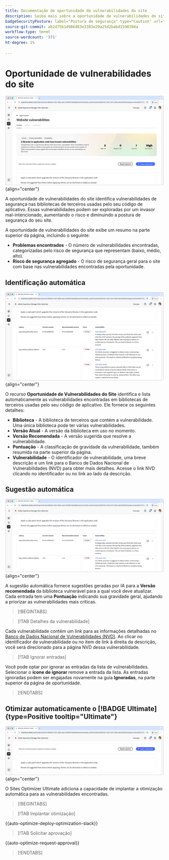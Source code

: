 ```yaml
---
title: Documentação de oportunidade de vulnerabilidades do site
description: Saiba mais sobre a oportunidade de vulnerabilidades do site e como usá-la para aumentar a segurança do em seu site.
badgeSecurityPosture: label="Postura de segurança" type="Caution" url="../../opportunity-types/security-posture.md" tooltip="Postura de segurança"
source-git-commit: ab2d75b1d986d83e3303e29a25d2babd1598394a
workflow-type: tm+mt
source-wordcount: '371'
ht-degree: 1%

---
```



# Oportunidade de vulnerabilidades do site

![Oportunidade de vulnerabilidades do site](./assets/website-vulnerabilities/hero.png){align="center"}

A oportunidade de vulnerabilidades do site identifica vulnerabilidades de segurança nas bibliotecas de terceiros usadas pelo seu código de aplicativo. Essas vulnerabilidades podem ser exploradas por um invasor mal-intencionado, aumentando o risco e diminuindo a postura de segurança do seu site.

A oportunidade de vulnerabilidades do site exibe um resumo na parte superior da página, incluindo o seguinte:

* **Problemas encontrados** - O número de vulnerabilidades encontradas, categorizadas pelo risco de segurança que representam (baixo, médio, alto).
* **Risco de segurança agregado** - O risco de segurança geral para o site com base nas vulnerabilidades encontradas pela oportunidade.

## Identificação automática

![Identificar automaticamente vulnerabilidades do site](./assets/website-vulnerabilities/auto-identify.png){align="center"}

O recurso **Oportunidade de Vulnerabilidades do Site** identifica e lista automaticamente as vulnerabilidades encontradas em bibliotecas de terceiros usadas pelo seu código de aplicativo. Ele fornece os seguintes detalhes:

* **Biblioteca** - A biblioteca de terceiros que contém a vulnerabilidade. Uma única biblioteca pode ter várias vulnerabilidades.
* **Versão Atual** - A versão da biblioteca em uso no momento.
* **Versão Recomendada** - A versão sugerida que resolve a vulnerabilidade.
* **Pontuação** - A classificação de gravidade da vulnerabilidade, também resumida na parte superior da página.
* **Vulnerabilidade** - O identificador de vulnerabilidade, uma breve descrição e um link para o Banco de Dados Nacional de Vulnerabilidades (NVD) para obter mais detalhes. Acesse o link NVD clicando no identificador ou no link ao lado da descrição.

## Sugestão automática

![Sugerir vulnerabilidades de site automaticamente](./assets/website-vulnerabilities/auto-suggest.png){align="center"}

A sugestão automática fornece sugestões geradas por IA para a **Versão recomendada** da biblioteca vulnerável para a qual você deve atualizar. Cada entrada tem uma **Pontuação** indicando sua gravidade geral, ajudando a priorizar as vulnerabilidades mais críticas.

>[!BEGINTABS]

>[!TAB Detalhes da vulnerabilidade]

Cada vulnerabilidade contém um link para as informações detalhadas no [Banco de Dados Nacional de Vulnerabilidades (NVD)](https://nvd.nist.gov/). Ao clicar no identificador de vulnerabilidade ou no item de link à direita da descrição, você será direcionado para a página NVD dessa vulnerabilidade.

>[!TAB Ignorar entradas]

Você pode optar por ignorar as entradas da lista de vulnerabilidades. Selecionar o **ícone de ignorar** remove a entrada da lista. As entradas ignoradas podem ser engajadas novamente na guia **Ignoradas**, na parte superior da página de oportunidade.<!---right now it does not seem to be implemented, but the page description mentions this functionality-->

>[!ENDTABS]


## Otimizar automaticamente o [!BADGE Ultimate]{type=Positive tooltip="Ultimate"}

![Otimizar vulnerabilidades do site automaticamente](./assets/website-vulnerabilities/auto-optimize.png){align="center"}

O Sites Optimizer Ultimate adiciona a capacidade de implantar a otimização automática para as vulnerabilidades encontradas.

>[!BEGINTABS]

>[!TAB Implantar otimização]

{{auto-optimize-deploy-optimization-slack}}

>[!TAB Solicitar aprovação]

{{auto-optimize-request-approval}}

>[!ENDTABS]
